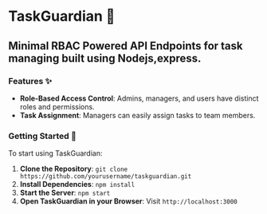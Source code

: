 # TaskGuardian 🚀

## Minimal RBAC Powered API Endpoints for task managing built using Nodejs,express.

### Features ✨

- **Role-Based Access Control**: Admins, managers, and users have distinct roles and permissions.
- **Task Assignment**: Managers can easily assign tasks to team members.

### Getting Started 🚀

To start using TaskGuardian:

1. **Clone the Repository**: `git clone https://github.com/yourusername/taskguardian.git`
2. **Install Dependencies**: `npm install`
3. **Start the Server**: `npm start`
4. **Open TaskGuardian in your Browser**: Visit `http://localhost:3000`
